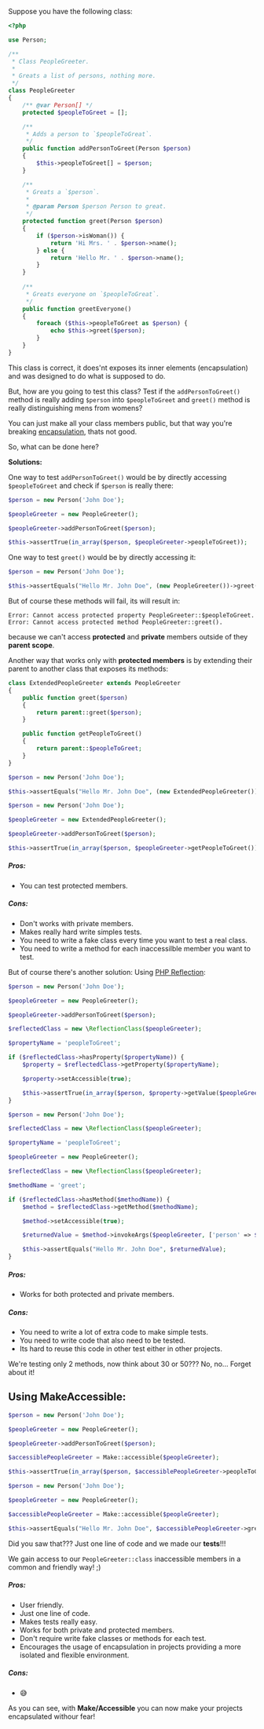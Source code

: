 Suppose you have the following class:

```php
<?php

use Person;

/**
 * Class PeopleGreeter.
 *
 * Greats a list of persons, nothing more.
 */
class PeopleGreeter
{
    /** @var Person[] */
    protected $peopleToGreet = [];

    /**
     * Adds a person to `$peopleToGreat`.
     */
    public function addPersonToGreet(Person $person)
    {
        $this->peopleToGreet[] = $person;
    }

    /**
     * Greats a `$person`.
     *
     * @param Person $person Person to great.
     */
    protected function greet(Person $person)
    {
        if ($person->isWoman()) {
            return 'Hi Mrs. ' . $person->name();
        } else {
            return 'Hello Mr. ' . $person->name();
        }
    }
    
    /**
     * Greats everyone on `$peopleToGreat`.
     */
    public function greetEveryone()
    {
        foreach ($this->peopleToGreet as $person) {
            echo $this->greet($person);
        }
    }
}
```

This class is correct, it does'nt exposes its inner elements (encapsulation) and was designed to do what is supposed to do.

But, how are you going to test this class? Test if the `addPersonToGreet()` method is really adding `$person` into `$peopleToGreet` and `greet()` method is really distinguishing mens from womens?

You can just make all your class members public, but that way you're breaking [encapsulation](https://en.wikipedia.org/wiki/Encapsulation_(computer_programming)), thats not good.

So, what can be done here?

**Solutions:**

One way to test `addPersonToGreet()` would be by directly accessing `$peopleToGreet` and check if `$person` is really there:

```php
$person = new Person('John Doe');

$peopleGreeter = new PeopleGreeter();

$peopleGreeter->addPersonToGreet($person);

$this->assertTrue(in_array($person, $peopleGreeter->peopleToGreet));
```

One way to test `greet()` would be by directly accessing it:

```php
$person = new Person('John Doe');

$this->assertEquals("Hello Mr. John Doe", (new PeopleGreeter())->greet($person));
```

But of course these methods will fail, its will result in:

```
Error: Cannot access protected property PeopleGreeter::$peopleToGreet.
Error: Cannot access protected method PeopleGreeter::greet().
```

because we can't access **protected** and **private** members outside of they **parent scope**.

Another way that works only with **protected members** is by extending their parent to another class that exposes its methods:

```php
class ExtendedPeopleGreeter extends PeopleGreeter
{
    public function greet($person)
    {
        return parent::greet($person);
    }

    public function getPeopleToGreet()
    {
        return parent::$peopleToGreet;
    }
}
```
```php
$person = new Person('John Doe');

$this->assertEquals("Hello Mr. John Doe", (new ExtendedPeopleGreeter())->greet($person));
```
```php
$person = new Person('John Doe');

$peopleGreeter = new ExtendedPeopleGreeter();

$peopleGreeter->addPersonToGreet($person);

$this->assertTrue(in_array($person, $peopleGreeter->getPeopleToGreet()));
```
##### Pros:
- You can test protected members.

##### Cons:
- Don't works with private members.
- Makes really hard write simples tests.
- You need to write a fake class every time you want to test a real class.
- You need to write a method for each inaccessilble member you want to test.

But of course there's another solution: Using [PHP Reflection](http://php.net/manual/en/book.reflection.php):

```php
$person = new Person('John Doe');

$peopleGreeter = new PeopleGreeter();

$peopleGreeter->addPersonToGreet($person);

$reflectedClass = new \ReflectionClass($peopleGreeter);

$propertyName = 'peopleToGreet';

if ($reflectedClass->hasProperty($propertyName)) {
    $property = $reflectedClass->getProperty($propertyName);

    $property->setAccessible(true);

    $this->assertTrue(in_array($person, $property->getValue($peopleGreeter)));
}
```

```php
$person = new Person('John Doe');

$reflectedClass = new \ReflectionClass($peopleGreeter);

$propertyName = 'peopleToGreet';

$peopleGreeter = new PeopleGreeter();

$reflectedClass = new \ReflectionClass($peopleGreeter);

$methodName = 'greet';

if ($reflectedClass->hasMethod($methodName)) {
    $method = $reflectedClass->getMethod($methodName);

    $method->setAccessible(true);

    $returnedValue = $method->invokeArgs($peopleGreeter, ['person' => $person]);

    $this->assertEquals("Hello Mr. John Doe", $returnedValue);
}
```

##### Pros:
- Works for both protected and private members.

##### Cons:
- You need to write a lot of extra code to make simple tests.
- You need to write code that also need to be tested.
- Its hard to reuse this code in other test either in other projects.

We're testing only 2 methods, now think about 30 or 50??? No, no... Forget about it!

## Using MakeAccessible:

```php
$person = new Person('John Doe');

$peopleGreeter = new PeopleGreeter();

$peopleGreeter->addPersonToGreet($person);

$accessiblePeopleGreeter = Make::accessible($peopleGreeter);

$this->assertTrue(in_array($person, $accessiblePeopleGreeter->peopleToGreet));
```

```php
$person = new Person('John Doe');

$peopleGreeter = new PeopleGreeter();

$accessiblePeopleGreeter = Make::accessible($peopleGreeter);

$this->assertEquals("Hello Mr. John Doe", $accessiblePeopleGreeter->greet($person));
```

Did you saw that??? Just one line of code and we made our **tests**!!!

We gain access to our `PeopleGreeter::class` inaccessible members in a common and friendly way! ;)

##### Pros:
- User friendly.
- Just one line of code.
- Makes tests really easy.
- Works for both private and protected members.
- Don't require write fake classes or methods for each test.
- Encourages the usage of encapsulation in projects providing a more isolated and flexible environment.

##### Cons:
- :sweat_smile:

As you can see, with **Make/Accessible** you can now make your projects encapsulated withour fear!
